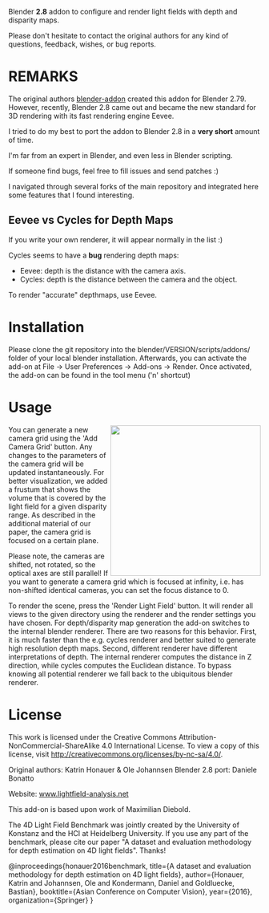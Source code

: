 Blender **2.8** addon to configure and render light fields with depth and disparity maps.

Please don't hesitate to contact the original authors for any kind of questions, feedback, wishes, or bug reports.

# **REMARKS**

The original authors [blender-addon](https://github.com/lightfield-analysis/blender-addon) created this addon for Blender 2.79.
However, recently, Blender 2.8 came out and became the new standard for 3D rendering with its fast rendering engine Eevee.

I tried to do my best to port the addon to Blender 2.8 in a **very short** amount of time.

I'm far from an expert in Blender, and even less in Blender scripting.

If someone find bugs, feel free to fill issues and send patches :)

I navigated through several forks of the main repository and integrated here some features that I found interesting.


## Eevee vs Cycles for Depth Maps

If you write your own renderer, it will appear normally in the list :)

Cycles seems to have a **bug** rendering depth maps:

- Eevee: depth is the distance with the camera axis.
- Cycles: depth is the distance between the camera and the object.

To render "accurate" depthmaps, use Eevee.

# Installation

Please clone the git repository into the blender/VERSION/scripts/addons/ folder of your local blender installation.
Afterwards, you can activate the add-on at File -> User Preferences -> Add-ons -> Render.
Once activated, the add-on can be found in the tool menu ('n' shortcut)


# Usage


<img src="http://lightfield-analysis.net/benchmark/github_readme/blender_screenshot.png" width=300 align="right"/>

You can generate a new camera grid using the 'Add Camera Grid' button. Any changes to the parameters of the camera grid will be updated instantaneously. For better visualization, we added a frustum that shows the volume that is covered by the light field for a given disparity range. As described in the additional material of our paper, the camera grid is focused on a certain plane. 

Please note, the cameras are shifted, not rotated, so the optical axes are still parallel! If you want to generate a camera grid which is focused at infinity, i.e. has non-shifted identical cameras, you can set the focus distance to 0.

To render the scene, press the 'Render Light Field' button. It will render all views to the given directory using the renderer and the render settings you have chosen. For depth/disparity map generation the add-on switches to the internal blender renderer. There are two reasons for this behavior. First, it is much faster than the e.g. cycles renderer and better suited to generate high resolution depth maps. Second, different renderer have different interpretations of depth. The internal renderer computes the distance in Z direction, while cycles computes the Euclidean distance. To bypass knowing all potential renderer we fall back to the ubiquitous blender renderer.



# License
This work is licensed under the Creative Commons Attribution-NonCommercial-ShareAlike 4.0 International License. 
To view a copy of this license, visit http://creativecommons.org/licenses/by-nc-sa/4.0/. 
 
Original authors: Katrin Honauer & Ole Johannsen 
Blender 2.8 port: Daniele Bonatto

Website: www.lightfield-analysis.net 

 
This add-on is based upon work of Maximilian Diebold. 

The 4D Light Field Benchmark was jointly created by the University of Konstanz and the HCI at Heidelberg University. If you use any part of the benchmark, please cite our paper "A dataset and evaluation methodology for depth estimation on 4D light fields". Thanks! 
 
 @inproceedings{honauer2016benchmark, 
 title={A dataset and evaluation methodology for depth estimation on 
 4D light fields}, 
 author={Honauer, Katrin and Johannsen, Ole and Kondermann, Daniel 
 and Goldluecke, Bastian}, 
 booktitle={Asian Conference on Computer Vision}, 
 year={2016}, 
 organization={Springer} 
 } 
 
